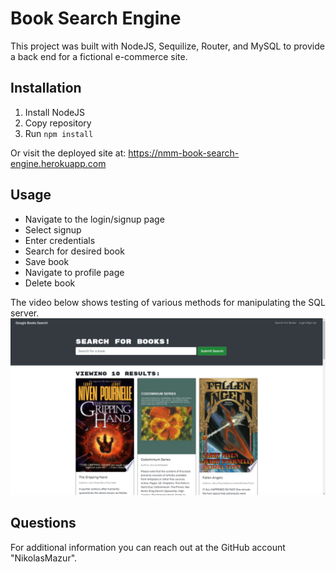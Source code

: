 # Book Search Engine
This project was built with NodeJS, Sequilize, Router, and MySQL to provide a back end for a fictional e-commerce site.
## Installation
1. Install NodeJS
2. Copy repository
3. Run `npm install`

Or visit the deployed site at: https://nmm-book-search-engine.herokuapp.com

## Usage
- Navigate to the login/signup page
- Select signup
- Enter credentials
- Search for desired book
- Save book
- Navigate to profile page
- Delete book

The video below shows testing of various methods for manipulating the SQL server.
![](/assets/book-search-engine.png)

## Questions
For additional information you can reach out at the GitHub account "NikolasMazur".